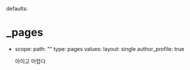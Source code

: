 defaults:
  # _pages
  - scope:
      path: ""
      type: pages
    values:
      layout: single
      author_profile: true

      아이고 어렵다